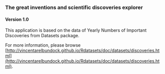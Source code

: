 ### The great inventions and scientific discoveries explorer

#### Version 1.0

This application is based on the data of Yearly Numbers of Important Discoveries from Datasets package.

For more information, please browse [http://vincentarelbundock.github.io/Rdatasets/doc/datasets/discoveries.html](http://vincentarelbundock.github.io/Rdatasets/doc/datasets/discoveries.html). 

